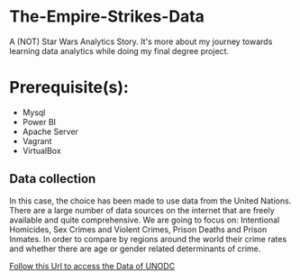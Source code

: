 # The-Empire-Strikes-Data
A (NOT) Star Wars Analytics Story. It's more about my journey towards learning data analytics while doing my final degree project.

# Prerequisite(s):
* Mysql
* Power BI
* Apache Server
* Vagrant
* VirtualBox

## Data collection
In this case, the choice has been made to use data from the United Nations. There are a large number of data sources on the internet that are freely available and quite comprehensive.
We are going to focus on: Intentional Homicides, Sex Crimes and Violent Crimes, Prison Deaths and Prison Inmates. In order to compare by regions around the world their crime rates and whether there are age or gender related determinants of crime. 

[Follow this Url to access the Data of UNODC](https://dataunodc.un.org/)
